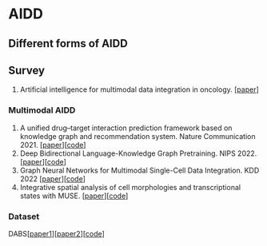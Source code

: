 # AIDD
## Different forms of AIDD

## Survey
1. Artificial intelligence for multimodal data integration in oncology. [[paper](https://reader.elsevier.com/reader/sd/pii/S153561082200441X?token=E68406806BBE9D80033D9D1AFFAA792CEABCE58A2D09555B2CE1D0A0C4E305A8F004BF03122E5EFD9A65530CFCFC2C9D&originRegion=us-east-1&originCreation=20230201105730)]

### Multimodal AIDD
1. A unified drug–target interaction prediction framework based on knowledge graph and recommendation system. Nature Communication 2021. [[paper](https://www.nature.com/articles/s41467-021-27137-3)][[code](https://zenodo.org/record/5500305)]
2. Deep Bidirectional Language-Knowledge Graph Pretraining. NIPS 2022. [[paper](https://arxiv.org/pdf/2210.09338.pdf)][[code](https://github.com/michiyasunaga/dragon)]
3. Graph Neural Networks for Multimodal Single-Cell Data Integration. KDD 2022 [[paper](https://arxiv.org/pdf/2203.01884.pdf)][[code](https://github.com/OmicsML/dance)]
4. Integrative spatial analysis of cell morphologies and transcriptional states with MUSE. [[paper](https://www.nature.com/articles/s41587-022-01251-z)][[code](https://github.com/AltschulerWu-Lab/MUSE)]

### Dataset
DABS[[paper1](https://arxiv.org/pdf/2111.12062.pdf)][[paper2](https://openreview.net/pdf?id=ChWf1E43l4)][[code](https://github.com/alextamkin/dabs)]
